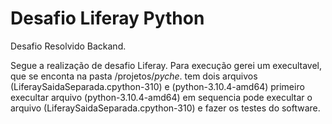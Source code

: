# Desafio Liferay Python

 Desafio Resolvido Backand.
 
 Segue a realização de desafio Liferay.
 Para execução gerei um execultavel, que se enconta na pasta /projetos/_pyche_.
tem dois arquivos (LiferaySaidaSeparada.cpython-310) e (python-3.10.4-amd64) 
primeiro execultar arquivo (python-3.10.4-amd64) em sequencia pode execultar o arquivo (LiferaySaidaSeparada.cpython-310) e fazer os testes do software.
